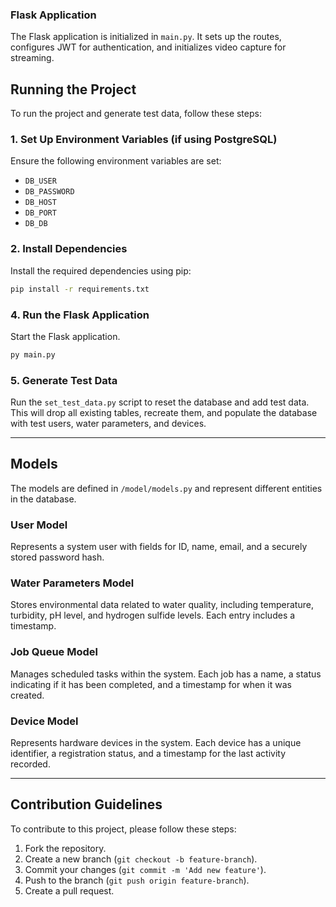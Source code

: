 ### Flask Application

The Flask application is initialized in `main.py`. It sets up the routes, configures JWT for authentication, and initializes video capture for streaming.

## Running the Project

To run the project and generate test data, follow these steps:

### 1. Set Up Environment Variables (if using PostgreSQL)
Ensure the following environment variables are set:

- `DB_USER`
- `DB_PASSWORD`
- `DB_HOST`
- `DB_PORT`
- `DB_DB`

### 2. Install Dependencies
Install the required dependencies using pip:
```sh
pip install -r requirements.txt
```
### 4. Run the Flask Application
Start the Flask application.
```sh
py main.py
```
### 5. Generate Test Data
Run the `set_test_data.py` script to reset the database and add test data. This will drop all existing tables, recreate them, and populate the database with test users, water parameters, and devices.

---

## Models

The models are defined in `/model/models.py` and represent different entities in the database.

### User Model
Represents a system user with fields for ID, name, email, and a securely stored password hash.

### Water Parameters Model
Stores environmental data related to water quality, including temperature, turbidity, pH level, and hydrogen sulfide levels. Each entry includes a timestamp.

### Job Queue Model
Manages scheduled tasks within the system. Each job has a name, a status indicating if it has been completed, and a timestamp for when it was created.

### Device Model
Represents hardware devices in the system. Each device has a unique identifier, a registration status, and a timestamp for the last activity recorded.

---

## Contribution Guidelines
To contribute to this project, please follow these steps:

1. Fork the repository.
2. Create a new branch (`git checkout -b feature-branch`).
3. Commit your changes (`git commit -m 'Add new feature'`).
4. Push to the branch (`git push origin feature-branch`).
5. Create a pull request.


